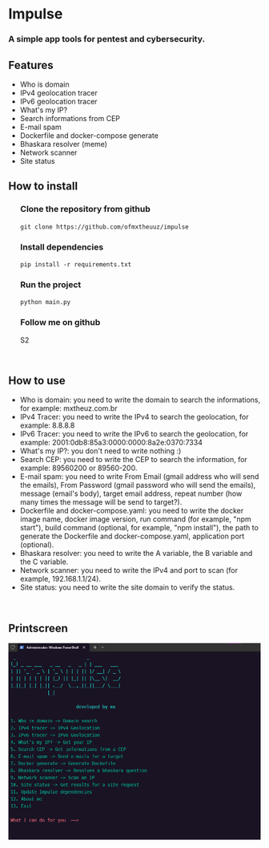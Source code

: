 # Impulse

### A simple app tools for pentest and cybersecurity.

## Features

<ul>
  <li>Who is domain</li>
  <li>IPv4 geolocation tracer</li>
  <li>IPv6 geolocation tracer</li>
  <li>What's my IP?</li>
  <li>Search informations from CEP</li>
  <li>E-mail spam</li>
  <li>Dockerfile and docker-compose generate</li>
  <li>Bhaskara resolver (meme)</li>
  <li>Network scanner</li>
  <li>Site status</li>
</ul>

## How to install

<ul>

### <b>Clone the repository from github</b>

```
git clone https://github.com/ofmxtheuuz/impulse
```

### <b>Install dependencies</b>

```
pip install -r requirements.txt
```

### <b>Run the project</b>

```
python main.py
```

### <b>Follow me on github</b>

S2

</ul>

<br>

## How to use

<ul>
  <li>Who is domain: you need to write the domain to search the informations, for example: mxtheuz.com.br</li>
  <li>IPv4 Tracer: you need to write the IPv4 to search the geolocation, for example: 8.8.8.8</li>
  <li>IPv6 Tracer: you need to write the IPv6 to search the geolocation, for example: 2001:0db8:85a3:0000:0000:8a2e:0370:7334</li>
  <li>What's my IP?: you don't need to write nothing :)</li>
  <li>Search CEP: you need to write the CEP to search the information, for example: 89560200 or 89560-200.</li>
  <li>E-mail spam: you need to write From Email (gmail address who will send the emails), From Password (gmail password who will send the emails), message (email's body), target email address, repeat number (how many times the message will be send to target?).</li>
  <li>Dockerfile and docker-compose.yaml: you need to write the docker image name, docker image version, run command (for example, "npm start"), build command (optional, for example, "npm install"), the path to generate the Dockerfile and docker-compose.yaml, application port (optional).</li>
  <li>
    Bhaskara resolver: you need to write the A variable, the B variable and the C variable.
  </li>
    <li>
    Network scanner: you need to write the IPv4 and port to scan (for example, 192.168.1.1/24).
  </li>
    <li>
    Site status: you need to write the site domain to verify the status.
  </li>
</ul>

<br>

## Printscreen

<img src="./example.png" />
